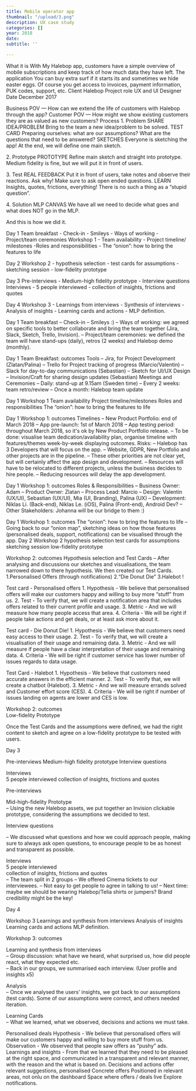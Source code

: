 ```yaml
---
title: Mobile operator app
thumbnail: "/upload/3.png"
description: UX case study
categories: []
year: 2018
date: 
subtitle: ''

---
```

What it is
With My Halebop app, customers have a simple overview of mobile subscriptions and keep track of how much data they have left. The application You can buy extra surf if it starts its and sometimes we hide easter eggs. Of course you get access to invoices, payment information, PUK codes, support, etc. 
Client
Halebop
Project role
UX and UI Designer
Date 
December 2017

Business POV — How can we extend the life of customers with Halebop through the app?
Customer POV — How might we show existing customers they are as valued as new customers?
Process
1\. Problem
SHARE IDEA/PROBLEM
Bring to the team a new idea/problem to be solved.
TEST CARD
Preparing ourselves: what are our assumptions? What are the questions that need to be answered?
SKETCHES
Everyone is sketching the app! At the end, we will define one main sketch.

2\. Prototype
PROTOTYPE
Refine main sketch and straight into prototype.
Medium fidelity is fine, but we will put it in front of users.

3\. Test
REAL FEEDBACK
Put it in front of users, take notes and observe their reactions. Ask why! Make sure to ask open ended questions.
LEARN
Insights, quotes, frictions, everything! There is no such a thing as a “stupid question”.

4\. Solution
MLP CANVAS
We have all we need to decide what goes and what does NOT go in the MLP.


And this is how we did it.

Day 1
Team breakfast
\- Check-in
\- Smileys
\- Ways of working
\- Project/team ceremonies
Workshop 1
\- Team availability
\- Project timeline/ milestones
\-Roles and responsibilities
\- The “onion”: how to bring the features to life

Day 2
Workshop 2
\- hypothesis selection
\- test cards for assumptions
\- sketching session
\- low-fidelity prototype

Day 3
Pre-interviews
\- Medium-high fidelity prototype
\- Interview questions
Interviews
\- 5 people interviewed
\- collection of insights, frictions and quotes

Day 4
Workshop 3
\- Learnings from interviews
\- Synthesis of interviews
\- Analysis of insights
\- Learning cards and actions
\- MLP definition.

Day 1
Team breakfast
– Check-in
– Smileys :)
– Ways of working: we agreed on specific tools to better collaborate and bring the team together (Jira, Slack, Sketch, Trello, Invision).
– Project/team ceremonies: we defined the team will have stand-ups (daily), retros (2 weeks) and Halebop demo (monthly).

Day 1
Team Breakfast: outcomes
Tools
– Jira, for Project Development (Zlatan/Palina)
– Trello for Project tracking of progress (Marcio/Valentin) – Slack for day-to-day communications (Sebastian)
– Sketch for UI/UX Design
– Invision/Craft for sharing design updates (Sebastian)
Meetings and Ceremonies
– Daily: stand-up at 9.15am (Sweden time) – Every 2 weeks: team retro/review
– Once a month: Halebop team update

Day 1
Workshop 1
Team availability
Project timeline/milestones
Roles and responsibilities
The “onion”: how to bring the features to life

Day 1
Workshop 1: outcomes
Timelines
– New Product Portfolio: end of March 2018
– App pre-launch: 1st of March 2018
– App testing period: throughout March 2018, so it's ok by New Product Portfolio release.
– To be done: visualise team dedication/availability plan, organise timeline with features/themes week-by-week displaying outcomes.
Risks:
– Halebop has 3 Developers that will focus on the app.
– Website, GDPR, New Portfolio and other projects are in the pipeline.
– These other priorities are not clear yet, but will certainly affect the app design and development.
– Resources will have to be relocated to different projects, unless the business decides to hire people.
– Reducing resources will delay the app development.

Day 1
Workshop 1: outcomes
Roles & Responsibilities
– Business Owner: Adam
– Product Owner: Zlatan
– Process Lead: Marcio
– Design: Valentin (UX/UI), Sebastian (UX/UI), Mia (UI, Branding), Palina (UX)
– Development: Niklas Li. (Back-end), Niklas Le. (iOS), Palina (Front-end), Android Dev?
– Other Stakeholders: Johanna will be our bridge to them :)

Day 1
Workshop 1: outcomes
The “onion”: how to bring the features to life
– Going back to our “onion map”, sketching ideas on how those features (personalised deals, support, notifications) can be visualised through the app.
Day 2
Workshop 2
hypothesis selection
test cards for assumptions 
sketching session low-fidelity prototype

Workshop 2: outcomes
Hypothesis selection and Test Cards
– After analysing and discussions our sketches and visualisations, the team narrowed down to there hypothesis. We then created our Test Cards.
1\.Personalised Offers (through notifications)
2\.“Die Donut Die”
3\.Halebot !

Test card - Personalised offers
1\. Hypothesis - We believe that personalised offers will make  our customers happy and willing to buy more “stuff” from us.
2\. Test - To verify that, we will create a notification area that includes offers related to their current profile and usage.
3\. Metric - And we will measure how many people access that area.
4\. Criteria - We will be right if people take actions and get deals, or at least ask more about it.

Test card - Die Donut Die!
1\. Hypothesis - We believe that customers need easy access to their usage.
2\. Test - To verify that, we will create a visualisation of their usage and remaining data.
3\. Metric - And we will measure if people have a clear interpretation of their usage and remaining data.
4\. Criteria - We will be right if customer service has lower number of issues regards to data usage.

Test Card - Halebot
1\. Hypothesis - We believe that customers need accurate answers in the efficient manner.
2\. Test - To verify that, we will create a chatbot (Halebot).
3\. Metric - And we will measure errands solved and Customer effort score (CES).
4\. Criteria - We will be right if number of issues landing on agents are lower and CES is low.
					
Workshop 2: outcomes					
Low-fidelity Prototype
						
Once the Test Cards and the assumptions were defined, we had the right content to sketch and agree on a low-fidelity prototype to be tested with users. 

						
Day 3
						
Pre-interviews
Medium-high fidelity prototype 
Interview questions
						
Interviews						
5 people interviewed
collection of insights, frictions and quotes 				
						
Pre-interviews
						
Mid-high-fidelity Prototype			
– Using the new Halebop assets, we put together an Invision clickable prototype, considering the assumptions we decided to test.	
						
Interview questions
						
– We discussed what questions and how we could approach people, making sure to always ask open questions, to encourage people to be as honest and transparent as possible. 
						
Interviews						
5 people interviewed					
collection of insights, frictions and quotes			
–  The team split in 2 groups
–  We offered Cinema tickets to our interviewees.
–  Not easy to get people to agree in talking to us!
–  Next time: maybe we should be wearing Halebop/Telia shirts or jumpers? Brand credibility might be the key! 
						
Day 4
						
Workshop 3
Learnings and synthesis from interviews 
Analysis of insights
Learning cards and actions
MLP definition.				

Workshop 3: outcomes
						
Learning and synthesis from interviews					
– Group discussion: what have we heard, what surprised us, how did people react, what they expected etc.				
– Back in our groups, we summarised each interview. 
(User profile and insights x5)

Analysis					
– Once we analysed the users’ insights, we got back to our assumptions (test cards). Some of our assumptions were correct, and others needed iteration.
						
Learning Cards					
– What we learned, what we observed, decisions and actions we must take. 

Personalised deals
Hypothesis - We believe that personalised offers will make our customers happy and willing to buy more stuff from us.
Observation - We observed that people saw offers as “pushy” ads.
Learnings and insights - From that we learned that they need to be pleased at the right space, and communicated in a transparent and relevant manner, with the reason and the what is based on.
Decisions and actions 
offer relevant suggestions, personalised
Concrete offers
Positioned in relevant areas, not onlu on the dashboard
Space where offers / deals live
Explore notifications.
